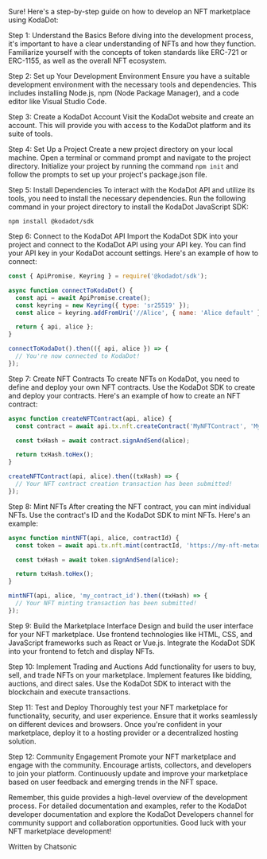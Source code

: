 Sure! Here's a step-by-step guide on how to develop an NFT marketplace using KodaDot:

Step 1: Understand the Basics
Before diving into the development process, it's important to have a clear understanding of NFTs and how they function. Familiarize yourself with the concepts of token standards like ERC-721 or ERC-1155, as well as the overall NFT ecosystem.

Step 2: Set up Your Development Environment
Ensure you have a suitable development environment with the necessary tools and dependencies. This includes installing Node.js, npm (Node Package Manager), and a code editor like Visual Studio Code.

Step 3: Create a KodaDot Account
Visit the KodaDot website and create an account. This will provide you with access to the KodaDot platform and its suite of tools.

Step 4: Set Up a Project
Create a new project directory on your local machine. Open a terminal or command prompt and navigate to the project directory. Initialize your project by running the command `npm init` and follow the prompts to set up your project's package.json file.

Step 5: Install Dependencies
To interact with the KodaDot API and utilize its tools, you need to install the necessary dependencies. Run the following command in your project directory to install the KodaDot JavaScript SDK:

```
npm install @kodadot/sdk
```

Step 6: Connect to the KodaDot API
Import the KodaDot SDK into your project and connect to the KodaDot API using your API key. You can find your API key in your KodaDot account settings. Here's an example of how to connect:

```javascript
const { ApiPromise, Keyring } = require('@kodadot/sdk');

async function connectToKodaDot() {
  const api = await ApiPromise.create();
  const keyring = new Keyring({ type: 'sr25519' });
  const alice = keyring.addFromUri('//Alice', { name: 'Alice default' });

  return { api, alice };
}

connectToKodaDot().then(({ api, alice }) => {
  // You're now connected to KodaDot!
});
```

Step 7: Create NFT Contracts
To create NFTs on KodaDot, you need to define and deploy your own NFT contracts. Use the KodaDot SDK to create and deploy your contracts. Here's an example of how to create an NFT contract:

```javascript
async function createNFTContract(api, alice) {
  const contract = await api.tx.nft.createContract('MyNFTContract', 'My NFT Contract Description', 'https://my-nft-metadata.com');

  const txHash = await contract.signAndSend(alice);

  return txHash.toHex();
}

createNFTContract(api, alice).then((txHash) => {
  // Your NFT contract creation transaction has been submitted!
});
```

Step 8: Mint NFTs
After creating the NFT contract, you can mint individual NFTs. Use the contract's ID and the KodaDot SDK to mint NFTs. Here's an example:

```javascript
async function mintNFT(api, alice, contractId) {
  const token = await api.tx.nft.mint(contractId, 'https://my-nft-metadata.com/token/1');

  const txHash = await token.signAndSend(alice);

  return txHash.toHex();
}

mintNFT(api, alice, 'my_contract_id').then((txHash) => {
  // Your NFT minting transaction has been submitted!
});
```

Step 9: Build the Marketplace Interface
Design and build the user interface for your NFT marketplace. Use frontend technologies like HTML, CSS, and JavaScript frameworks such as React or Vue.js. Integrate the KodaDot SDK into your frontend to fetch and display NFTs.

Step 10: Implement Trading and Auctions
Add functionality for users to buy, sell, and trade NFTs on your marketplace. Implement features like bidding, auctions, and direct sales. Use the KodaDot SDK to interact with the blockchain and execute transactions.

Step 11: Test and Deploy
Thoroughly test your NFT marketplace for functionality, security, and user experience. Ensure that it works seamlessly on different devices and browsers. Once you're confident in your marketplace, deploy it to a hosting provider or a decentralized hosting solution.

Step 12: Community Engagement
Promote your NFT marketplace and engage with the community. Encourage artists, collectors, and developers to join your platform. Continuously update and improve your marketplace based on user feedback and emerging trends in the NFT space.

Remember, this guide provides a high-level overview of the development process. For detailed documentation and examples, refer to the KodaDot developer documentation and explore the KodaDot Developers channel for community support and collaboration opportunities. Good luck with your NFT marketplace development!

Written by Chatsonic